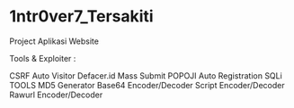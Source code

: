 # 1ntr0ver7_Tersakiti
Project Aplikasi Website

Tools & Exploiter :

CSRF
Auto Visitor
Defacer.id Mass Submit
POPOJI Auto Registration
SQLi TOOLS
MD5 Generator
Base64 Encoder/Decoder
Script Encoder/Decoder
Rawurl Encoder/Decoder

